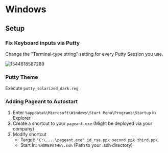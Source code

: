 # Windows

## Setup

### Fix Keyboard inputs via Putty

Change the "Terminal-type string" setting for every Putty Session you use.

![1544618587289](Z:\code\dotfiles\extra\windows\README.assets\1544618587289.png)

### Putty Theme

Execute `putty_solarized_dark.reg`

### Adding Pageant to Autostart

1. Enter `%appdata%\Microsoft\Windows\Start Menu\Programs\Startup` in Explorer
2. Create a shortcut to your `pageant.exe`  (Might be deployed via your company)
3. Modify shortcut
   - Target: `"C:\....\pageant.exe" id_rsa.ppk second.ppk third.ppk`
   - Start In: `%HOMEPATH%\.ssh` (Path to your .ssh directory)

